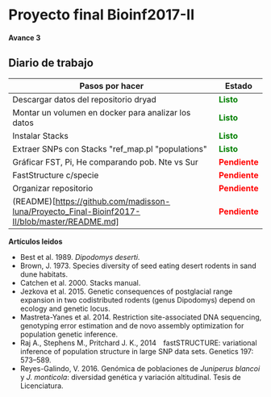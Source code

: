 # Proyecto final Bioinf2017-II

#### Avance 3					

## Diario de trabajo ##

| Pasos por hacer | Estado |
|----------------------|----------|
|Descargar datos del repositorio dryad | <span style="color:green"> **Listo**</span> |
|Montar un volumen en docker para analizar los datos | <span style="color:green"> **Listo**</span> |
|Instalar Stacks| <span style="color:green"> **Listo**</span> |
|Extraer SNPs con Stacks "ref_map.pl "populations" | <span style="color:green"> **Listo**</span> |
|Gráficar FST, Pi, He comparando pob. Nte vs Sur| <span style="color:red"> **Pendiente**</span> |
|FastStructure c/specie|<span style="color:red"> **Pendiente**</span> |
|Organizar repositorio|<span style="color:red"> **Pendiente**</span> |
|(README)[https://github.com/madisson-luna/Proyecto_Final-Bioinf2017-II/blob/master/README.md] | <span style="color:red"> **Pendiente**</span> |


**Artículos leidos**

* Best et al. 1989. *Dipodomys deserti*.
* Brown, J. 1973. Species diversity of seed eating desert rodents in sand dune habitats.
* Catchen et al. 2000. Stacks manual.
* Jezkova et al. 2015. Genetic consequences of postglacial range expansion in two codistributed rodents (genus Dipodomys) depend on ecology and genetic locus. 
* Mastreta-Yanes et al. 2014. Restriction site-associated DNA sequencing, genotyping error estimation and de novo assembly optimization for population genetic inference.
* Raj A., Stephens M., Pritchard J. K., 2014 fastSTRUCTURE: variational inference of population structure in large SNP data sets. Genetics 197: 573–589.
* Reyes-Galindo, V. 2016. Genómica de poblaciones de *Juniperus blancoi* y *J. monticola*: diversidad genética y variación altitudinal. Tesis de Licenciatura. 
 


